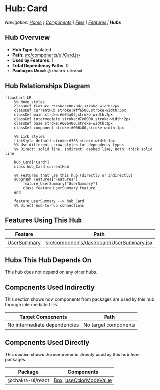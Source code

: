 # Hub: Card

*Navigation: [Home](../index.md) | [Components](../components.md) | [Files](../files.md) | [Features](../features.md) | **Hubs***

## Hub Overview

- **Hub Type**: Isolated
- **Path**: [src/components/ui/Card.jsx](https://github.com/star4beam/react-import-analyzer/blob/main/test-project/src/components/ui/Card.jsx)
- **Used by Features**: 1
- **Total Dependency Paths**: 0
- **Packages Used**: @chakra-ui/react

## Hub Relationships Diagram

```mermaid
flowchart LR
    %% Node styles
    classDef feature stroke:#0078d7,stroke-width:2px
    classDef currentHub stroke:#ffa500,stroke-width:3px
    classDef main stroke:#d04a02,stroke-width:2px
    classDef intermediate stroke:#7e6000,stroke-width:2px
    classDef base stroke:#006400,stroke-width:2px
    classDef component stroke:#006400,stroke-width:1px

    %% Link styles
    linkStyle default stroke:#333,stroke-width:1px
    %% Use different arrow styles for dependency types
    %% Direct: solid line, Indirect: dashed line, Both: thick solid line

    hub_Card["Card"]
    class hub_Card currentHub

    %% Features that use this hub (directly or indirectly)
    subgraph Features["Features"]
        feature_UserSummary["UserSummary"]
        class feature_UserSummary feature
    end

    feature_UserSummary --> hub_Card
    %% Direct hub-to-hub connections
```

## Features Using This Hub

| Feature | Path |
|---------|------|
| [UserSummary](../features/UserSummary.md) | [src/components/dashboard/UserSummary.jsx](https://github.com/star4beam/react-import-analyzer/blob/main/test-project/src/components/dashboard/UserSummary.jsx) |

## Hubs This Hub Depends On

This hub does not depend on any other hubs.

## Components Used Indirectly

This section shows how components from packages are used by this hub through intermediate files.

| Target Components | Path |
| ---------------- | ---- |
| No intermediate dependencies | No target components |

## Components Used Directly

This section shows the components directly used by this hub from packages.

| Package | Components |
| ------- | ---------- |
| @chakra-ui/react | [Box](../components/@chakra-ui_react/Box.md), [useColorModeValue](../components/@chakra-ui_react/useColorModeValue.md) |


